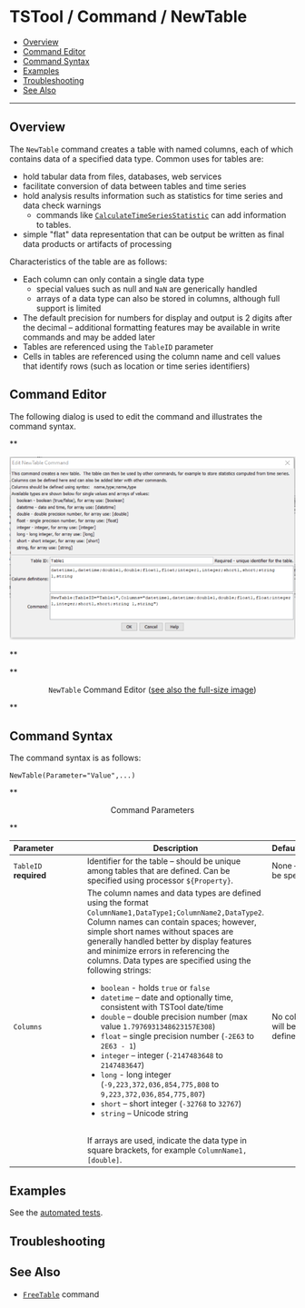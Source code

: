 # TSTool / Command / NewTable #

* [Overview](#overview)
* [Command Editor](#command-editor)
* [Command Syntax](#command-syntax)
* [Examples](#examples)
* [Troubleshooting](#troubleshooting)
* [See Also](#see-also)

-------------------------

## Overview ##

The `NewTable` command creates a table with named columns,
each of which contains data of a specified data type.
Common uses for tables are:

* hold tabular data from files, databases, web services
* facilitate conversion of data between tables and time series
* hold analysis results information such as statistics for time series and data check warnings
	+ commands like [`CalculateTimeSeriesStatistic`](../CalculateTimeSeriesStatistic/CalculateTimeSeriesStatistic.md)
	can add information to tables.
* simple "flat" data representation that can be output be written as final data products or artifacts of processing

Characteristics of the table are as follows:

* Each column can only contain a single data type
	+ special values such as null and `NaN` are generically handled
	+ arrays of a data type can also be stored in columns, although full support is limited
* The default precision for numbers for display and output is 2 digits after the
decimal – additional formatting features may be available in write commands and may be added later
* Tables are referenced using the `TableID` parameter
* Cells in tables are referenced using the column name and cell values that identify rows
(such as location or time series identifiers)

## Command Editor ##

The following dialog is used to edit the command and illustrates the command syntax.

**<p style="text-align: center;">
![NewTable](NewTable.png)
</p>**

**<p style="text-align: center;">
`NewTable` Command Editor (<a href="../NewTable.png">see also the full-size image</a>)
</p>**

## Command Syntax ##

The command syntax is as follows:

```text
NewTable(Parameter="Value",...)
```
**<p style="text-align: center;">
Command Parameters
</p>**

| **Parameter**&nbsp;&nbsp;&nbsp;&nbsp;&nbsp;&nbsp;&nbsp;&nbsp;&nbsp;&nbsp;&nbsp;&nbsp; | **Description** | **Default**&nbsp;&nbsp;&nbsp;&nbsp;&nbsp;&nbsp;&nbsp;&nbsp;&nbsp;&nbsp; |
| --------------|-----------------|----------------- |
|`TableID`<br>**required**|Identifier for the table – should be unique among tables that are defined.  Can be specified using processor `${Property}`.|None – must be specified.|
|`Columns`|The column names and data types are defined using the format `ColumnName1,DataType1;ColumnName2,DataType2`.  Column names can contain spaces; however, simple short names without spaces are generally handled better by display features and minimize errors in referencing the columns.  Data types are specified using the following strings:<ul><li>`boolean` - holds `true` or `false`</li><li>`datetime` – date and optionally time, consistent with TSTool date/time</li><li>`double` – double precision number (max value `1.7976931348623157E308`)</li><li>`float` – single precision number (`-2E63` to `2E63 - 1`)</li><li>`integer` – integer (`-2147483648` to `2147483647`)</li><li>`long` - long integer (`-9,223,372,036,854,775,808` to `9,223,372,036,854,775,807`)<li>`short` – short integer (`-32768` to `32767`)</li><li>`string` – Unicode string</li></ul><br>If arrays are used, indicate the data type in square brackets, for example `ColumnName1,[double]`.|No columns will be defined.|

## Examples ##

See the [automated tests](https://github.com/OpenCDSS/cdss-app-tstool-test/tree/master/test/regression/commands/general/NewTable).

## Troubleshooting ##

## See Also ##

* [`FreeTable`](../FreeTable/FreeTable.md) command

